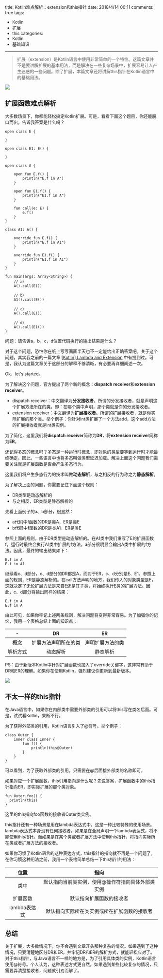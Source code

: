 title: Kotlin难点解析：extension和this指针
date: 2018/4/14 00:11
comments: true
tags:
- Kotlin
- 扩展
- this
categories:
- Kotlin
- 基础知识
---

>扩展（extension）是Kotlin语言中使用非常简单的一个特性。这篇文章并不是要讲解扩展的基本用法，而是解决在一些复杂场景中，扩展容易让人产生迷惑的一些问题。除了扩展，本篇文章还将讲解this指针在Kotlin语言中的基础用法。

![](https://upload-images.jianshu.io/upload_images/703764-119913eaea78702b.jpg?imageMogr2/auto-orient/strip%7CimageView2/2/w/1240)

## 扩展函数难点解析
大多数场景下，你都能轻松搞定Kotlin扩展。可是，看看下面这个题目，你还能脱口而出，告诉我答案是什么吗？

```
open class E {

}

open class E1: E() {

}

open class A {

    open fun E.f() {
        println("E.f in A")
    }

    open fun E1.f() {
        println("E1.f in A")
    }

    fun call(e: E) {
        e.f()
    }
}

class A1: A() {

    override fun E.f() {
        println("E.f in A1")
    }

    override fun E1.f() {
        println("E1.f in A1")
    }
}

fun main(args: Array<String>) {
    // a）
    A().call(E())

    // b）
    A1().call(E())

    // c）
    A().call(E())

    // d）
    A().call(E1())
}
```

问题：请告诉a，b，c，d位置代码执行的输出结果是什么？

对于这个问题，恐怕你在纸上写写画画半天也不一定能给出正确答案吧。关于这个问题，其实我之前的一篇文章 [ [Kotlin] Lambda and Extension](https://www.jianshu.com/p/d7a40c6a60d1) 中有提到过。可是，我认为这篇文章关于这部分的解释不够清晰，有必要再详细阐述一次。

Ok，let's started。

为了解决这个问题，官方提出了两个新的概念：**dispatch receiver**和**extension receiver**。

* dispatch receiver：中文翻译为**分发接收者**。所谓的分发接收者，就是声明这个扩展方法所在的类。即：在哪个类中声明，那个类就是你的分发接收者。
* extension receiver：中文翻译为**扩展接收者**。所谓的扩展接收者，就是你实际扩展的那个类。举个例子：你针对Int类扩展了一个方法add，这个add方法的扩展接收者就是Int类实例。

为了简化，这里我们将**dispatch receiver**简称为**DR**，将**extension receiver**简称为**ER**。

还记得多态的概念吗？多态是一种运行时概念，即对象的类型要等到运行时才能最终确定。因此，一些语言中也将多态叫做类型延迟加载。解决上面这个问题我们需要关注就是扩展函数是否会产生多态行为。

这里我们将产生多态行为的技术叫做**动态解析**，与之相反的行为称之为**静态解析**。

为了解决上面的问题，你需要记住下面这个规则：
* DR类型是动态解析的
* 与之相反，ER类型是静态解析的

先看上面例子的a、b部分，很显然：
* a代码中f函数的DR是类A，ER是类E
* b代码中f函数的DR是类A1，ER是类E

参照上面的规则，由于DR类型是动态解析的。在A1类中我们重写了E的扩展函数f，运行时最终会执行A1类中扩展的f方法。a部分很明显会输出A类中扩展的f方法。因此，最终的输出结果如下：

```
E.f in A
E.f in A1
```

继续看c、d部分，c、d部分的DR都是A，而对于ER，c、d分别是E、E1。参照上面的规则，ER是静态解析的。在call方法声明的地方，我们传入的对象类型是E，这就决定了无论扩展方法是来自E还是其子类，将始终执行E类的扩展方法。因此，c、d部分将输出同样的结果：

```
E.f in A
E.f in A
```
由此可见，如果你牢记上述两条规则，解决问题将变得非常容易。为了加强你的记忆，我用一个表格总结上面的知识点：

-|DR|ER
:---:|:---:|:---:
概念|扩展方法声明所在的类|声明扩展方法的类
解析方式|动态解析|静态解析

PS：由于新版本Kotlin中针对扩展函数也加入了override关键字，这非常有助于DR和ER的理解。如果你在使用Kotlin，强烈建议你更新到最新版本。

![](https://upload-images.jianshu.io/upload_images/703764-ab52dd83e6235da6.jpeg?imageMogr2/auto-orient/strip%7CimageView2/2/w/1240)

## 不太一样的this指针
在Java语言中，如果你在内部类中需要外部类的引用可以将this写在类名后面。可是，试试看Kotlin，果断不行。

为了获得外部类的引用，Kotlin语言引入了@符号。举个例子：

```
class Outer {
    inner class Inner {
        fun f() {
            println(this@Outer)
        }
    }
}
```

可以看到，为了获取外部类的引用，只需要在@后面接外部类的名称即可。

如果对应一个扩展函数，this引用指向是什么呢？先说答案，扩展函数中的this指针指向ER，即实际扩展的那个类对象。

```
fun Outer.foo() {
  println(this)
}
```

这里的this指向foo函数的接收者Outer类实例。

this指针还有一种场景是用在lambda表达式中，这是一种比较特殊的使用场景。lambda表达式本身没有任何接收者，如果是在全局声明一个lambda表达式，将不能使用this指针。而如果是在某个类或者扩展方法中使用this指针，将指向实际所在类或者扩展方法的接收者。

如果你习惯了Kotlin语言的这种表达方式，this指针的指向就不再是一个问题了。在你习惯这种用法之前，我用一个表格简单总结一下this指针的用法：

位置|指向
:---:|:---:
类中|默认指向当前类实例，使用@操作符指向具体外部类实例
扩展函数|默认指向扩展函数的接收者
lambda表达式|默认指向实际所在类实例或所在扩展函数的接收者

## 总结
关于扩展，大多数情况下，你不会遇到文章开头那种复杂的情况。如果遇到了这种情况，只要清楚地区分DR和ER，并牢记DR和ER的解析方式，就能轻松应对了。对于this指针，与Java语言不一样的地方是，为了引用具体类的实例，Kotlin语言使用@符号。个人认为，这种表述方式更自然。如果遇到某些比较复杂的情况，只需要弄清楚接收者，问题就引刃而解了。